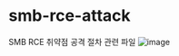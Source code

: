 # smb-rce-attack
SMB RCE 취약점 공격 절차 관련 파일
![image](https://github.com/user-attachments/assets/cb3bb517-1346-4e96-8a2f-7d87e29dc740)
